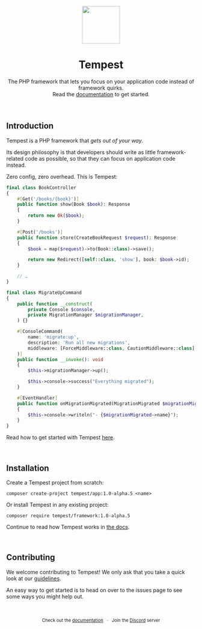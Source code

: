 <p align="center">
  <a href="https://tempestphp.com">
    <img src=".github/tempest-logo.svg" width="100" />
  </a>
</p>

<h1 align="center">Tempest</h1>
<div align="center">
  The PHP framework that lets you focus on your application code instead of framework quirks.
  <br />
  Read the <a href="https://tempestphp.com">documentation</a> to get started.
</div>

<br />
<br />

## Introduction

Tempest is a PHP framework that _gets out of your way_.

Its design philosophy is that developers should write as little framework-related code as possible, so that they can focus on application code instead.

Zero config, zero overhead. This is Tempest:

```php
final class BookController
{
    #[Get('/books/{book}')]
    public function show(Book $book): Response
    {
        return new Ok($book);
    }

    #[Post('/books')]
    public function store(CreateBookRequest $request): Response
    {
        $book = map($request)->to(Book::class)->save();

        return new Redirect([self::class, 'show'], book: $book->id);
    }

    // …
}
```

```php
final class MigrateUpCommand
{
    public function __construct(
        private Console $console,
        private MigrationManager $migrationManager,
    ) {}

    #[ConsoleCommand(
        name: 'migrate:up',
        description: 'Run all new migrations',
        middleware: [ForceMiddleware::class, CautionMiddleware::class],
    )]
    public function __invoke(): void
    {
        $this->migrationManager->up();

        $this->console->success("Everything migrated");
    }

    #[EventHandler]
    public function onMigrationMigrated(MigrationMigrated $migrationMigrated): void
    {
        $this->console->writeln("- {$migrationMigrated->name}");
    }
}
```

Read how to get started with Tempest [here](https://tempestphp.com).

&nbsp;

## Installation

Create a Tempest project from scratch:

```
composer create-project tempest/app:1.0-alpha.5 <name>
```

Or install Tempest in any existing project:

```
composer require tempest/framework:1.0-alpha.5
```

Continue to read how Tempest works in [the docs](https://tempestphp.com).

&nbsp;

## Contributing

We welcome contributing to Tempest! We only ask that you take a quick look at our [guidelines](https://tempestphp.com/docs/internals/contributing/).

An easy way to get started is to head on over to the issues page to see some ways you might help out.

<p align="center">
	<br />
	<br />
	<sub>
		Check out the <a href="https://tempestphp.com">documentation</a>
		&nbsp;
		·
		&nbsp;
		Join the <a href="https://tempestphp.com/discord">Discord</a> server
  </sub>
</p>
